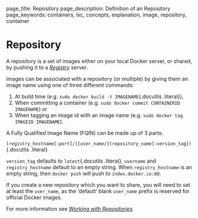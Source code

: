 page_title: Repository
page_description: Definition of an Repository
page_keywords: containers, lxc, concepts, explanation, image, repository, container

# Repository

A repository is a set of images either on your local Docker server, or
shared, by pushing it to a [*Registry*](../registry/#registry-def)
server.

Images can be associated with a repository (or multiple) by giving them
an image name using one of three different commands:

1.  At build time (e.g. `sudo docker build -t IMAGENAME`{.docutils
    .literal}),
2.  When committing a container (e.g.
    `sudo docker commit CONTAINERID IMAGENAME`) or
3.  When tagging an image id with an image name (e.g.
    `sudo docker tag IMAGEID IMAGENAME`).

A Fully Qualified Image Name (FQIN) can be made up of 3 parts:

`[registry_hostname[:port]/][user_name/](repository_name[:version_tag])`{.docutils
.literal}

`version_tag` defaults to `latest`{.docutils
.literal}, `username` and
`registry_hostname` default to an empty string. When
`registry_hostname` is an empty string, then
`docker push` will push to
`index.docker.io:80`.

If you create a new repository which you want to share, you will need to
set at least the `user_name`, as the ‘default’ blank
`user_name` prefix is reserved for official Docker
images.

For more information see [*Working with
Repositories*](../../use/workingwithrepository/#working-with-the-repository)
